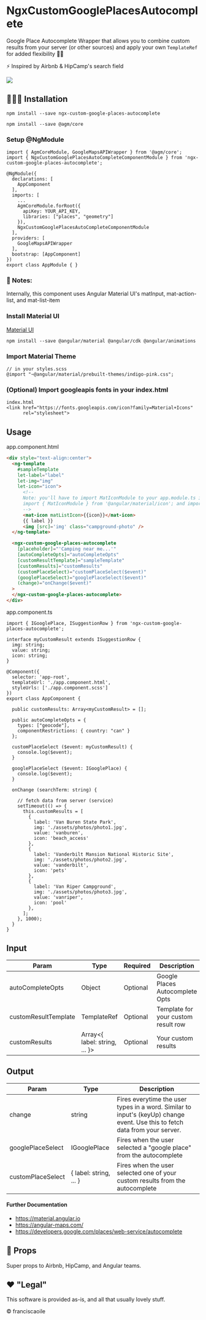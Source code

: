 # NgxCustomGooglePlacesAutocomplete

Google Place Autocomplete Wrapper that allows you to combine custom results from your server (or other sources) and apply your own `TemplateRef` for added flexibility 🙌🏾

⚡️ Inspired by Airbnb & HipCamp's search field 

![](ngx-custom-google-places-autocomplete.gif)

## 👨🏻‍💻 Installation
```shell
npm install --save ngx-custom-google-places-autocomplete

npm install --save @agm/core
```

### Setup @NgModule
```tsx
import { AgmCoreModule, GoogleMapsAPIWrapper } from '@agm/core';
import { NgxCustomGooglePlacesAutoCompleteComponentModule } from 'ngx-custom-google-places-autocomplete';

@NgModule({
  declarations: [
    AppComponent
  ],
  imports: [
    ...
    AgmCoreModule.forRoot({
      apiKey: YOUR_API_KEY,
      libraries: ["places", "geometry"]
    }),
    NgxCustomGooglePlacesAutoCompleteComponentModule
  ],
  providers: [
    GoogleMapsAPIWrapper
  ],
  bootstrap: [AppComponent]
})
export class AppModule { }
```

### 📓️ Notes:
Internally, this component uses Angular Material UI's matInput, mat-action-list, and mat-list-item

### Install Material UI
[Material UI](https://material.angular.io/guide/getting-started#yarn "Material UI")

```
npm install --save @angular/material @angular/cdk @angular/animations
```

### Import Material Theme
```
// in your styles.scss
@import "~@angular/material/prebuilt-themes/indigo-pink.css";
```
### (Optional) Import googleapis fonts in your index.html
```
index.html
<link href="https://fonts.googleapis.com/icon?family=Material+Icons"
      rel="stylesheet">
```

## Usage
app.component.html

```html
<div style="text-align:center">  
  <ng-template 
    #sampleTemplate
    let-label="label"
    let-img="img"
    let-icon="icon">
      <!-- 
      Note: you'll have to import MatIconModule to your app.module.ts if you want to use this
      import { MatIconModule } from '@angular/material/icon'; and import fonts.googleapis.com to your index.html
      -->
      <mat-icon matListIcon>{{icon}}</mat-icon>
      {{ label }}
      <img [src]='img' class="campground-photo" />
  </ng-template>

  <ngx-custom-google-places-autocomplete
    [placeholder]="'Camping near me...'"
    [autoCompleteOpts]="autoCompleteOpts"
    [customResultTemplate]="sampleTemplate"
    [customResults]="customResults"
    (customPlaceSelect)="customPlaceSelect($event)"
    (googlePlaceSelect)="googlePlaceSelect($event)"
    (change)="onChange($event)"
  >
  </ngx-custom-google-places-autocomplete>
</div>
```

app.component.ts
```tsx
import { IGooglePlace, ISuggestionRow } from 'ngx-custom-google-places-autocomplete';

interface myCustomResult extends ISuggestionRow {
  img: string;
  value: string;
  icon: string;
}

@Component({
  selector: 'app-root',
  templateUrl: './app.component.html',
  styleUrls: ['./app.component.scss']
})
export class AppComponent {
 
  public customResults: Array<myCustomResult> = [];

  public autoCompleteOpts = {
    types: ["geocode"],
    componentRestrictions: { country: "can" }
  };

  customPlaceSelect ($event: myCustomResult) {
    console.log($event);
  }

  googlePlaceSelect ($event: IGooglePlace) {
    console.log($event);
  }

  onChange (searchTerm: string) {

    // fetch data from server (service)
    setTimeout(() => {
      this.customResults = [
        {
          label: 'Van Buren State Park',
          img: './assets/photos/photo1.jpg',
          value: 'vanburen',
          icon: 'beach_access'
        },
        {
          label: 'Vanderbilt Mansion National Historic Site',
          img: './assets/photos/photo2.jpg',
          value: 'vanderbilt',
          icon: 'pets'
        },
        {
          label: 'Van Riper Campground',
          img: './assets/photos/photo3.jpg',
          value: 'vanriper',
          icon: 'pool'
        },
      ];
    }, 1000);
  }
}
```

## Input
Param  | Type | Required | Description
------------- | ------------- |------------- | ------------- 
autoCompleteOpts | Object  | Optional  | Google Places Autocomplete Opts
customResultTemplate | TemplateRef<any>  | Optional  | Template for your custom result row
customResults | Array<{ label: string, ... }> | Optional | Your custom results
  
## Output

Param  | Type | Description
------------- | ------------- | ------------- 
change | string | Fires everytime the user types in a word. Similar to input's (keyUp) change event. Use this to fetch data from your server.
googlePlaceSelect | IGooglePlace  | Fires when the user selected a "google place" from the autocomplete
customPlaceSelect | { label: string, ... } | Fires when the user selected one of your custom results from the autocomplete

#### Further Documentation
- https://material.angular.io
- https://angular-maps.com/
- https://developers.google.com/places/web-service/autocomplete
 
## 🙌 Props

Super props to Airbnb, HipCamp, and Angular teams.

## ❤️ "Legal"

This software is provided as-is, and all that usually lovely stuff.

© franciscaoile
